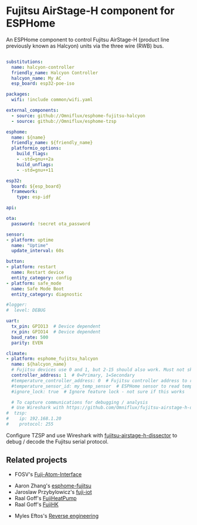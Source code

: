 # Fujitsu AirStage-H component for ESPHome

An ESPHome component to control Fujitsu AirStage-H (product line previously known as Halcyon) units via the three wire (RWB) bus.

```yaml

substitutions:
  name: halcyon-controller
  friendly_name: Halcyon Controller
  halcyon_name: My AC
  esp_board: esp32-poe-iso

packages:
  wifi: !include common/wifi.yaml

external_components:
  - source: github://Omniflux/esphome-fujitsu-halcyon
  - source: github://Omniflux/esphome-tzsp

esphome:
  name: ${name}
  friendly_name: ${friendly_name}
  platformio_options:
    build_flags: 
    - -std=gnu++2a
    build_unflags:
    - -std=gnu++11

esp32:
  board: ${esp_board}
  framework:
    type: esp-idf

api:

ota:
  password: !secret ota_password

sensor:
- platform: uptime
  name: "Uptime"
  update_interval: 60s

button:
- platform: restart
  name: Restart device
  entity_category: config 
- platform: safe_mode
  name: Safe Mode Boot
  entity_category: diagnostic

#logger:
#  level: DEBUG

uart:
  tx_pin: GPIO13  # Device dependent
  rx_pin: GPIO14  # Device dependent
  baud_rate: 500
  parity: EVEN

climate:
- platform: esphome_fujitsu_halcyon
  name: ${halcyon_name}
  # Fujitsu devices use 0 and 1, but 2-15 should also work. Must not skip addresses
  controller_address: 1  # 0=Primary, 1=Secondary
  #temperature_controller_address: 0  # Fujitsu controller address to read temperature from
  #temperature_sensor_id: my_temp_sensor  # ESPHome sensor to read temperature from
  #ignore_lock: true  # Ignore feature lock - not sure if this works

  # To capture communications for debugging / analysis
  # Use Wireshark with https://github.com/Omniflux/fujitsu-airstage-h-dissector
#  tzsp:
#    ip: 192.168.1.20
#    protocol: 255

```

Configure TZSP and use Wireshark with [fujitsu-airstage-h-dissector](https://github.com/Omniflux/fujitsu-airstage-h-dissector) to debug / decode the Fujitsu serial protocol.

## Related projects
- FOSV's [Fuji-Atom-Interface](https://github.com/FOSV/Fuji-Atom-Interface)
<!-- -->
- Aaron Zhang's [esphome-fujitsu](https://github.com/FujiHeatPump/esphome-fujitsu)
- Jaroslaw Przybylowicz's [fuji-iot](https://github.com/jaroslawprzybylowicz/fuji-iot)
- Raal Goff's [FujiHeatPump](https://github.com/unreality/FujiHeatPump)
- Raal Goff's [FujiHK](https://github.com/unreality/FujiHK)
<!-- -->
- Myles Eftos's [Reverse engineering](https://hackaday.io/project/19473-reverse-engineering-a-fujitsu-air-conditioner-unit)